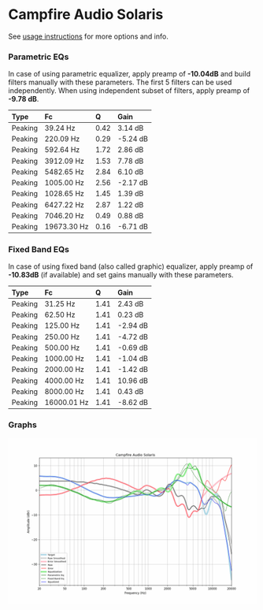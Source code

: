 # Campfire Audio Solaris
See [usage instructions](https://github.com/jaakkopasanen/AutoEq#usage) for more options and info.

### Parametric EQs
In case of using parametric equalizer, apply preamp of **-10.04dB** and build filters manually
with these parameters. The first 5 filters can be used independently.
When using independent subset of filters, apply preamp of **-9.78 dB**.

| Type    | Fc          |    Q | Gain     |
|:--------|:------------|:-----|:---------|
| Peaking | 39.24 Hz    | 0.42 | 3.14 dB  |
| Peaking | 220.09 Hz   | 0.29 | -5.24 dB |
| Peaking | 592.64 Hz   | 1.72 | 2.86 dB  |
| Peaking | 3912.09 Hz  | 1.53 | 7.78 dB  |
| Peaking | 5482.65 Hz  | 2.84 | 6.10 dB  |
| Peaking | 1005.00 Hz  | 2.56 | -2.17 dB |
| Peaking | 1028.65 Hz  | 1.45 | 1.39 dB  |
| Peaking | 6427.22 Hz  | 2.87 | 1.22 dB  |
| Peaking | 7046.20 Hz  | 0.49 | 0.88 dB  |
| Peaking | 19673.30 Hz | 0.16 | -6.71 dB |

### Fixed Band EQs
In case of using fixed band (also called graphic) equalizer, apply preamp of **-10.83dB**
(if available) and set gains manually with these parameters.

| Type    | Fc          |    Q | Gain     |
|:--------|:------------|:-----|:---------|
| Peaking | 31.25 Hz    | 1.41 | 2.43 dB  |
| Peaking | 62.50 Hz    | 1.41 | 0.23 dB  |
| Peaking | 125.00 Hz   | 1.41 | -2.94 dB |
| Peaking | 250.00 Hz   | 1.41 | -4.72 dB |
| Peaking | 500.00 Hz   | 1.41 | -0.69 dB |
| Peaking | 1000.00 Hz  | 1.41 | -1.04 dB |
| Peaking | 2000.00 Hz  | 1.41 | -1.42 dB |
| Peaking | 4000.00 Hz  | 1.41 | 10.96 dB |
| Peaking | 8000.00 Hz  | 1.41 | 0.43 dB  |
| Peaking | 16000.01 Hz | 1.41 | -8.62 dB |

### Graphs
![](./Campfire%20Audio%20Solaris.png)